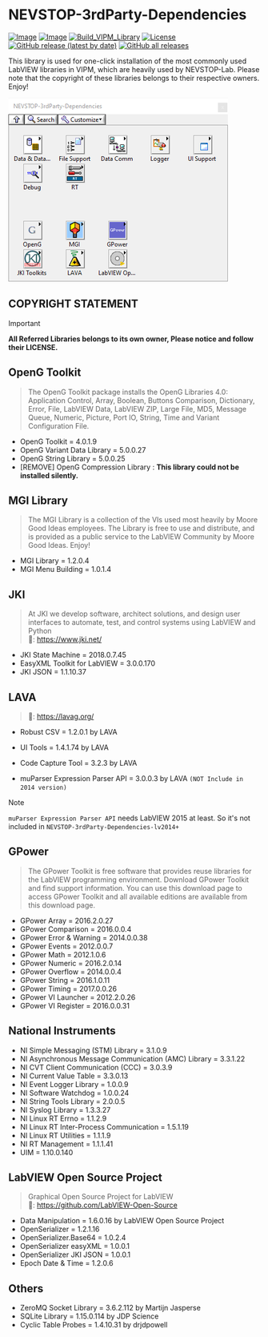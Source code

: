 # NEVSTOP-3rdParty-Dependencies

[![Image](https://www.vipm.io/package/nevstop_3rdparty_dependencies/badge.svg?metric=installs)](https://www.vipm.io/package/nevstop_3rdparty_dependencies/)
[![Image](https://www.vipm.io/package/nevstop_3rdparty_dependencies/badge.svg?metric=stars)](https://www.vipm.io/package/nevstop_3rdparty_dependencies/)
[![Build_VIPM_Library](https://github.com/NEVSTOP-LAB/NEVSTOP-3rdParty-Dependencies/actions/workflows/Build_VIPM_Library.yml/badge.svg)](https://github.com/NEVSTOP-LAB/NEVSTOP-3rdParty-Dependencies/actions/workflows/Build_VIPM_Library.yml)
[![License](https://img.shields.io/badge/License-Apache_2.0-blue.svg)](https://opensource.org/licenses/Apache-2.0)
[![GitHub release (latest by date)](https://img.shields.io/github/v/release/NEVSTOP-LAB/NEVSTOP-3rdParty-Dependencies)](https://github.com/NEVSTOP-LAB/NEVSTOP-3rdParty-Dependencies/releases)
[![GitHub all releases](https://img.shields.io/github/downloads/NEVSTOP-LAB/NEVSTOP-3rdParty-Dependencies/total)](https://github.com/NEVSTOP-LAB/NEVSTOP-3rdParty-Dependencies/releases)

This library is used for one-click installation of the most commonly used LabVIEW libraries in VIPM, which are heavily used by NEVSTOP-Lab. Please note that the copyright of these libraries belongs to their respective owners. Enjoy!

![palette](./.github/Palette.png)

## **COPYRIGHT STATEMENT**

>[!IMPORTANT]
>
> **All Referred Libraries belongs to its own owner, Please notice and follow their LICENSE.**
>

## OpenG Toolkit

> The OpenG Toolkit package installs the OpenG Libraries 4.0: Application Control, Array, Boolean, Buttons Comparison, Dictionary, Error, File, LabVIEW Data, LabVIEW ZIP, Large File, MD5, Message Queue, Numeric, Picture, Port IO, String, Time and Variant Configuration File.

- OpenG Toolkit = 4.0.1.9
- OpenG Variant Data Library = 5.0.0.27
- OpenG String Library = 5.0.0.25
- [REMOVE] OpenG Compression Library : **This library could not be installed silently.**

## MGI Library

> The MGI Library is a collection of the VIs used most heavily by Moore Good Ideas employees. The Library is free to use and distribute, and is provided as a public service to the LabVIEW Community by Moore Good Ideas. Enjoy!

- MGI Library = 1.2.0.4
- MGI Menu Building = 1.0.1.4

## JKI

> At JKI we develop software, architect solutions, and design user interfaces to automate, test, and control systems using LabVIEW and Python
> <br> 🔗: <https://www.jki.net/>

- JKI State Machine = 2018.0.7.45
- EasyXML Toolkit for LabVIEW  = 3.0.0.170
- JKI JSON = 1.1.10.37

## LAVA

> 🔗: <https://lavag.org/>

- Robust CSV = 1.2.0.1 by LAVA
- UI Tools = 1.4.1.74 by LAVA
- Code Capture Tool = 3.2.3 by LAVA

- muParser Expression Parser API = 3.0.0.3 by LAVA `(NOT Include in 2014 version)`

> [!NOTE]
> `muParser Expression Parser API` needs LabVIEW 2015 at least. So it's not included in `NEVSTOP-3rdParty-Dependencies-lv2014+`
>

## GPower

> The GPower Toolkit is free software that provides reuse libraries for the LabVIEW programming environment. Download GPower Toolkit and find support information. You can use this download page to access GPower Toolkit and all available editions are available from this download page.

- GPower Array = 2016.2.0.27
- GPower Comparison = 2016.0.0.4
- GPower Error & Warning = 2014.0.0.38
- GPower Events = 2012.0.0.7
- GPower Math = 2012.1.0.6
- GPower Numeric = 2016.2.0.14
- GPower Overflow = 2014.0.0.4
- GPower String = 2016.1.0.11
- GPower Timing = 2017.0.0.26
- GPower VI Launcher = 2012.2.0.26
- GPower VI Register = 2016.0.0.31

## National Instruments

- NI Simple Messaging (STM) Library = 3.1.0.9
- NI Asynchronous Message Communication (AMC) Library = 3.3.1.22
- NI CVT Client Communication (CCC) = 3.0.3.9
- NI Current Value Table = 3.3.0.13
- NI Event Logger Library = 1.0.0.9
- NI Software Watchdog = 1.0.0.24
- NI String Tools Library = 2.0.0.5
- NI Syslog Library = 1.3.3.27
- NI Linux RT Errno = 1.1.2.9
- NI Linux RT Inter-Process Communication = 1.5.1.19
- NI Linux RT Utilities = 1.1.1.9
- NI RT Management = 1.1.1.41
- UIM = 1.10.0.140

## LabVIEW Open Source Project

> Graphical Open Source Project for LabVIEW
> <br> 🔗: <https://github.com/LabVIEW-Open-Source>

- Data Manipulation = 1.6.0.16 by LabVIEW Open Source Project
- OpenSerializer = 1.2.1.16
- OpenSerializer.Base64 = 1.0.2.4
- OpenSerializer easyXML = 1.0.0.1
- OpenSerializer JKI JSON = 1.0.0.1
- Epoch Date & Time = 1.2.0.6

## Others

- ZeroMQ Socket Library = 3.6.2.112 by Martijn Jasperse
- SQLite Library = 1.15.0.114 by JDP Science
- Cyclic Table Probes = 1.4.10.31 by drjdpowell
